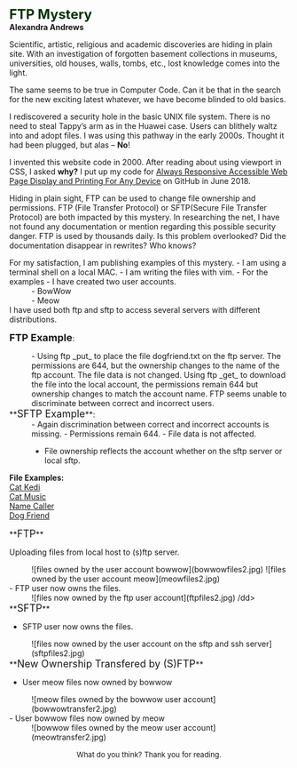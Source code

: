 **<font size="+2" color="#003300">FTP Mystery</font>**
<br>
**Alexandra Andrews**

Scientific, artistic, religious and academic discoveries are hiding in plain site. With an investigation of forgotten basement collections in museums, universities, old houses, walls, tombs, etc., lost knowledge comes into the light.

The same seems to be true in Computer Code. Can it be that in the search for the new exciting latest whatever, we have become blinded to old basics.

I rediscovered a security hole in the basic UNIX file system. There is no need to steal Tappy’s arm as in the Huawei case. Users can blithely waltz into and adopt files. I was using this pathway in the early 2000s. Thought it had been plugged, but alas – **No**!

I invented this website code in 2000\. After reading about using viewport in CSS, I asked **why?** I put up my code for [Always Responsive Accessible Web Page Display and Printing For Any Device](https://github.com/arinitti/Always-Responsive-pages) on GitHub in June 2018\.

Hiding in plain sight, FTP can be used to change file ownership and permissions. FTP (File Transfer Protocol) or SFTP(Secure File Transfer Protocol) are both impacted by this mystery. In researching the net, I have not found any documentation or mention regarding this possible security danger. FTP is used by thousands daily. Is this problem overlooked? Did the documentation disappear in rewrites? Who knows?

<dl>
<dt>For my satisfaction, I am publishing examples of this mystery.
- I am using a terminal shell on a local MAC.
- I am writing the files with vim.
- For the examples - I have created two user accounts.</dt>
<dd>
- BowWow
  <br>
- Meow
</dd>

<dt>I have used both ftp and sftp to access several servers with different distributions.

**<font size="+1">FTP Example</font>**:
</dt>

<dd>- Using ftp _put_ to place the file dogfriend.txt on the ftp server.
The permissions are 644, but the ownership changes to the name of the ftp account. The file data is not changed.
Using ftp _get_ to download the file into the local account, the permissions remain 644 but ownership changes to match the account name.
FTP seems unable to discriminate between correct and incorrect users.

</dd>

<dt>**<font size="+1">SFTP Example</font>**:</dt>

<dd>- Again discrimination between correct and incorrect accounts is missing.
- Permissions remain 644.
- File data is not affected.

- File ownership reflects the account whether on the sftp server or local sftp.</dd>

</dl>

**File Examples:**
<br>
[Cat Kedi](catkedi.txt)
<br>
[Cat Music](catmusic.txt)
<br>
[Name Caller](dogname.txt)
<br>
[Dog Friend](dogfriend.txt)

<dl>

<dt>**<font size="+1">FTP</font>**

Uploading files from local host to (s)ftp server.</dt>

<dd>![files owned by the user account bowwow](bowwowfiles2.jpg)
![files owned by the user account meow](meowfiles2.jpg)

</dd>

<dt>- FTP user now owns the files.</dt>

<dd>![files now owned by the ftp user account](ftpfiles2.jpg)
/dd>

<dt>**<font size="+1">SFTP</font>**

- SFTP user now owns the files.</dt>

<dd>![files now owned by the user account on the sftp and ssh server](sftpfiles2.jpg)

</dd>

<dt>**<font size="+1">New Ownership Transfered by (S)FTP</font>**

- User meow files now owned by bowwow</dt>

<dd>![meow files owned by the bowwow user account](bowwowtransfer2.jpg)

</dd>

<dt>- User bowwow files now owned by meow
</dt>

<dd>![bowwow files owned by the meow user account](meowtransfer2.jpg)

</dd>
</dl>

<div align="center">

<font size="-1">What do you think?</font> <font size="-1">Thank you for reading.</font>

</div>




